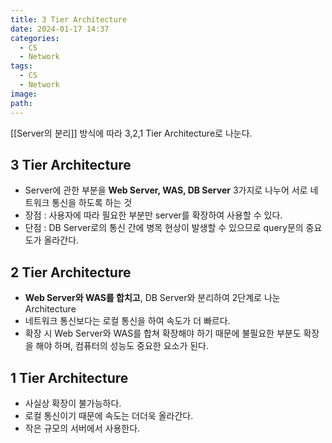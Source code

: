 ```yaml
---
title: 3 Tier Architecture
date: 2024-01-17 14:37
categories:
  - CS
  - Network
tags:
  - CS
  - Network
image: 
path:
---
```



[[Server의 분리]] 방식에 따라 3,2,1 Tier Architecture로 나눈다.
## 3 Tier Architecture
- Server에 관한 부분을 **Web Server, WAS, DB Server** 3가지로 나누어 서로 네트워크 통신을 하도록 하는 것
- 장점 : 사용자에 따라 필요한 부분만 server를 확장하여 사용할 수 있다.
- 단점 : DB Server로의 통신 간에 병목 현상이 발생할 수 있으므로 query문의 중요도가 올라간다.

## 2 Tier Architecture
- **Web Server와 WAS를 합치고**, DB Server와 분리하여 2단계로 나눈 Architecture
- 네트워크 통신보다는 로컬 통신을 하여 속도가 더 빠르다.
- 확장 시 Web Server와 WAS를 합쳐 확장해야 하기 때문에 불필요한 부분도 확장을 해야 하며, 컴퓨터의 성능도 중요한 요소가 된다.

## 1 Tier Architecture
- 사실상 확장이 불가능하다.
- 로컬 통신이기 때문에 속도는 더더욱 올라간다.
- 작은 규모의 서버에서 사용한다.